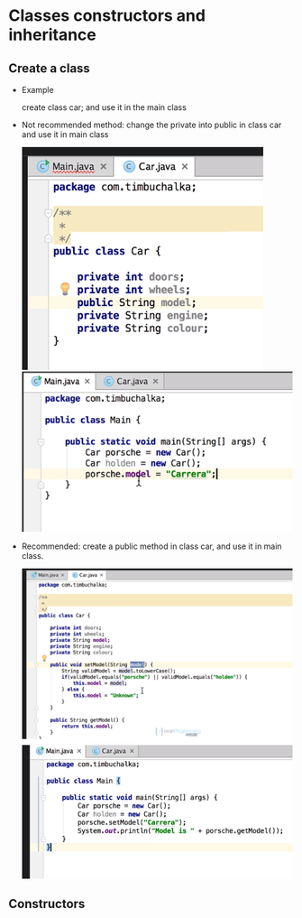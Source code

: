 # Classes constructors and inheritance

## Create a class
- Example

    create class car; and use it in the main class

- Not recommended method: change the private into public in class car and use it in main class

    ![04](https://raw.githubusercontent.com/suereey/java_basic_learning/main/screenshot/S3_screenshot/04.png)
    ![05](https://raw.githubusercontent.com/suereey/java_basic_learning/main/screenshot/S3_screenshot/05.png)
- Recommended: create a public method in class car, and use it in main class.

    ![06](https://raw.githubusercontent.com/suereey/java_basic_learning/main/screenshot/S3_screenshot/06.png)
    ![07](https://raw.githubusercontent.com/suereey/java_basic_learning/main/screenshot/S3_screenshot/07.png)

## Constructors